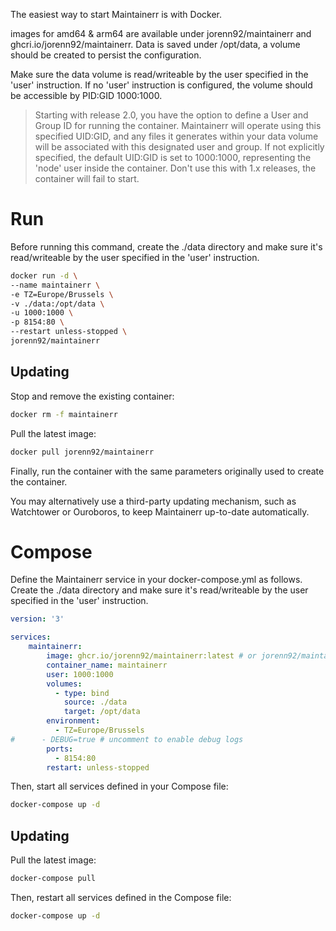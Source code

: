 The easiest way to start Maintainerr is with Docker.

images for amd64 & arm64 are available under jorenn92/maintainerr and ghcri.io/jorenn92/maintainerr.
Data is saved under /opt/data, a volume should be created to persist the configuration. 

Make sure the data volume is read/writeable by the user specified in the 'user' instruction. If no 'user' instruction is configured, the volume should be accessible by PID:GID 1000:1000.

> Starting with release 2.0, you have the option to define a User and Group ID for running the container. Maintainerr will operate using this specified UID:GID, and any files it generates within your data volume will be associated with this designated user and group. If not explicitly specified, the default UID:GID is set to 1000:1000, representing the 'node' user inside the container. Don't use this with 1.x releases, the container will fail to start.

# Run
Before running this command, create the ./data directory and make sure it's read/writeable by the user specified in the 'user' instruction.

```bash
docker run -d \
--name maintainerr \
-e TZ=Europe/Brussels \
-v ./data:/opt/data \
-u 1000:1000 \
-p 8154:80 \
--restart unless-stopped \
jorenn92/maintainerr
```

## Updating

Stop and remove the existing container:

```bash
docker rm -f maintainerr
```

Pull the latest image:

```bash
docker pull jorenn92/maintainerr
```

Finally, run the container with the same parameters originally used to create the container.

You may alternatively use a third-party updating mechanism, such as Watchtower or Ouroboros, to keep Maintainerr up-to-date automatically.

# Compose

Define the Maintainerr service in your docker-compose.yml as follows. 
Create the ./data directory and make sure it's read/writeable by the user specified in the 'user' instruction.

```Yaml
version: '3'

services:
    maintainerr:
        image: ghcr.io/jorenn92/maintainerr:latest # or jorenn92/maintainerr:latest
        container_name: maintainerr
        user: 1000:1000
        volumes:
          - type: bind
            source: ./data
            target: /opt/data
        environment:
          - TZ=Europe/Brussels
#      - DEBUG=true # uncomment to enable debug logs
        ports:
          - 8154:80
        restart: unless-stopped
```

Then, start all services defined in your Compose file:

```bash
docker-compose up -d
```

## Updating

Pull the latest image:

```bash
docker-compose pull
```

Then, restart all services defined in the Compose file:

```bash
docker-compose up -d
```
